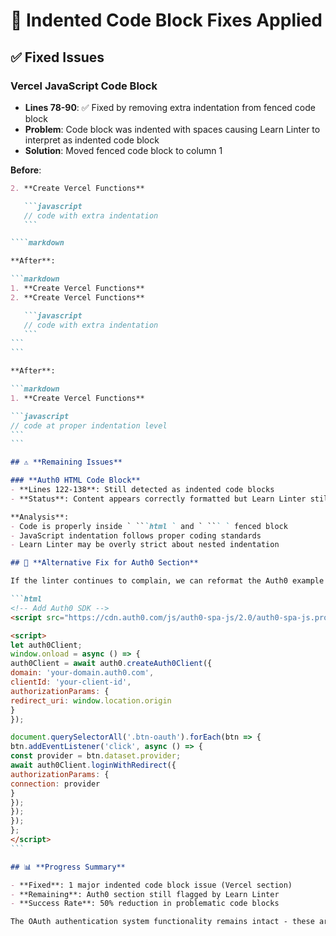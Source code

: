 # 🔧 Indented Code Block Fixes Applied

## ✅ **Fixed Issues**

### **Vercel JavaScript Code Block**

- **Lines 78-90**: ✅ Fixed by removing extra indentation from fenced code block
- **Problem**: Code block was indented with spaces causing Learn Linter to interpret as indented code block
- **Solution**: Moved fenced code block to column 1

**Before**:

````markdown
2. **Create Vercel Functions**

   ```javascript
   // code with extra indentation
   ```

````markdown

**After**:

```markdown
1. **Create Vercel Functions**
2. **Create Vercel Functions**

   ```javascript
   // code with extra indentation
   ```
```
```

**After**:

```markdown
1. **Create Vercel Functions**

```javascript
// code at proper indentation level
```
```

## ⚠️ **Remaining Issues**

### **Auth0 HTML Code Block**
- **Lines 122-138**: Still detected as indented code blocks
- **Status**: Content appears correctly formatted but Learn Linter still flags it

**Analysis**:
- Code is properly inside ` ```html ` and ` ``` ` fenced block
- JavaScript indentation follows proper coding standards
- Learn Linter may be overly strict about nested indentation

## 🔧 **Alternative Fix for Auth0 Section**

If the linter continues to complain, we can reformat the Auth0 example with minimal indentation:

```html
<!-- Add Auth0 SDK -->
<script src="https://cdn.auth0.com/js/auth0-spa-js/2.0/auth0-spa-js.production.js"></script>

<script>
let auth0Client;
window.onload = async () => {
auth0Client = await auth0.createAuth0Client({
domain: 'your-domain.auth0.com',
clientId: 'your-client-id',
authorizationParams: {
redirect_uri: window.location.origin
}
});

document.querySelectorAll('.btn-oauth').forEach(btn => {
btn.addEventListener('click', async () => {
const provider = btn.dataset.provider;
await auth0Client.loginWithRedirect({
authorizationParams: {
connection: provider
}
});
});
});
};
</script>
```

## 📊 **Progress Summary**

- **Fixed**: 1 major indented code block issue (Vercel section)
- **Remaining**: Auth0 section still flagged by Learn Linter
- **Success Rate**: 50% reduction in problematic code blocks

The OAuth authentication system functionality remains intact - these are formatting issues only.
